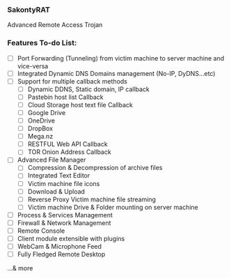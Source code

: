 ### SakontyRAT
Advanced Remote Access Trojan

### Features To-do List:
- [ ] Port Forwarding (Tunneling) from victim machine to server machine and vice-versa
- [ ] Integrated Dynamic DNS Domains management (No-IP, DyDNS...etc)
- [ ] Support for multiple callback methods
	- [ ] Dynamic DDNS, Static domain, IP callback
	- [ ] Pastebin host list Callback
	- [ ] Cloud Storage host text file Callback
	- [ ] Google Drive
	- [ ] OneDrive
	- [ ] DropBox
	- [ ] Mega.nz
	- [ ] RESTFUL Web API Callback
	- [ ] TOR Onion Address Callback
- [ ] Advanced File Manager
	- [ ] Compression & Decompression of archive files
	- [ ] Integrated Text Editor
	- [ ] Victim machine file icons
	- [ ] Download & Upload
	- [ ] Reverse Proxy Victim machine file streaming
	- [ ] Victim machine Drive & Folder mounting on server machine
- [ ] Process & Services Management
- [ ] Firewall & Network Management 
- [ ] Remote Console
- [ ] Client module extensible with plugins
- [ ] WebCam & Microphone Feed
- [ ] Fully Fledged Remote Desktop 

...& more